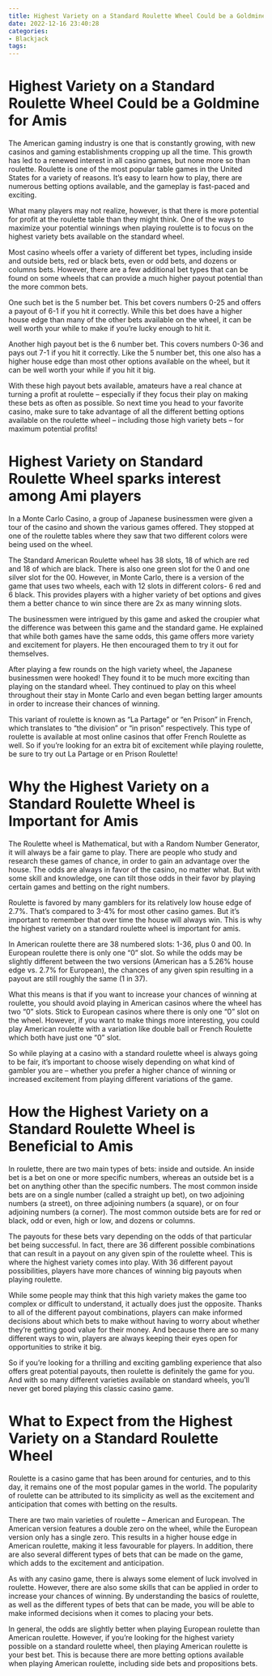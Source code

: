 ```yaml
---
title: Highest Variety on a Standard Roulette Wheel Could be a Goldmine for Amis
date: 2022-12-16 23:40:28
categories:
- Blackjack
tags:
---
```



#  Highest Variety on a Standard Roulette Wheel Could be a Goldmine for Amis

The American gaming industry is one that is constantly growing, with new casinos and gaming establishments cropping up all the time. This growth has led to a renewed interest in all casino games, but none more so than roulette. Roulette is one of the most popular table games in the United States for a variety of reasons. It’s easy to learn how to play, there are numerous betting options available, and the gameplay is fast-paced and exciting.

What many players may not realize, however, is that there is more potential for profit at the roulette table than they might think. One of the ways to maximize your potential winnings when playing roulette is to focus on the highest variety bets available on the standard wheel.

Most casino wheels offer a variety of different bet types, including inside and outside bets, red or black bets, even or odd bets, and dozens or columns bets. However, there are a few additional bet types that can be found on some wheels that can provide a much higher payout potential than the more common bets.

One such bet is the 5 number bet. This bet covers numbers 0-25 and offers a payout of 6-1 if you hit it correctly. While this bet does have a higher house edge than many of the other bets available on the wheel, it can be well worth your while to make if you’re lucky enough to hit it.

Another high payout bet is the 6 number bet. This covers numbers 0-36 and pays out 7-1 if you hit it correctly. Like the 5 number bet, this one also has a higher house edge than most other options available on the wheel, but it can be well worth your while if you hit it big.

With these high payout bets available, amateurs have a real chance at turning a profit at roulette – especially if they focus their play on making these bets as often as possible. So next time you head to your favorite casino, make sure to take advantage of all the different betting options available on the roulette wheel – including those high variety bets – for maximum potential profits!

#  Highest Variety on Standard Roulette Wheel sparks interest among Ami players

In a Monte Carlo Casino, a group of Japanese businessmen were given a tour of the casino and shown the various games offered. They stopped at one of the roulette tables where they saw that two different colors were being used on the wheel.

The Standard American Roulette wheel has 38 slots, 18 of which are red and 18 of which are black. There is also one green slot for the 0 and one silver slot for the 00. However, in Monte Carlo, there is a version of the game that uses two wheels, each with 12 slots in different colors- 6 red and 6 black. This provides players with a higher variety of bet options and gives them a better chance to win since there are 2x as many winning slots.

The businessmen were intrigued by this game and asked the croupier what the difference was between this game and the standard game. He explained that while both games have the same odds, this game offers more variety and excitement for players. He then encouraged them to try it out for themselves.

After playing a few rounds on the high variety wheel, the Japanese businessmen were hooked! They found it to be much more exciting than playing on the standard wheel. They continued to play on this wheel throughout their stay in Monte Carlo and even began betting larger amounts in order to increase their chances of winning.

This variant of roulette is known as “La Partage” or “en Prison” in French, which translates to “the division” or “in prison” respectively. This type of roulette is available at most online casinos that offer French Roulette as well. So if you’re looking for an extra bit of excitement while playing roulette, be sure to try out La Partage or en Prison Roulette!

#  Why the Highest Variety on a Standard Roulette Wheel is Important for Amis

The Roulette wheel is Mathematical, but with a Random Number Generator, it will always be a fair game to play. There are people who study and research these games of chance, in order to gain an advantage over the house. The odds are always in favor of the casino, no matter what. But with some skill and knowledge, one can tilt those odds in their favor by playing certain games and betting on the right numbers.

Roulette is favored by many gamblers for its relatively low house edge of 2.7%. That’s compared to 3-4% for most other casino games. But it’s important to remember that over time the house will always win. This is why the highest variety on a standard roulette wheel is important for amis.

In American roulette there are 38 numbered slots: 1-36, plus 0 and 00. In European roulette there is only one “0” slot. So while the odds may be slightly different between the two versions (American has a 5.26% house edge vs. 2.7% for European), the chances of any given spin resulting in a payout are still roughly the same (1 in 37).

What this means is that if you want to increase your chances of winning at roulette, you should avoid playing in American casinos where the wheel has two “0” slots. Stick to European casinos where there is only one “0” slot on the wheel. However, if you want to make things more interesting, you could play American roulette with a variation like double ball or French Roulette which both have just one “0” slot.

So while playing at a casino with a standard roulette wheel is always going to be fair, it’s important to choose wisely depending on what kind of gambler you are – whether you prefer a higher chance of winning or increased excitement from playing different variations of the game.

#  How the Highest Variety on a Standard Roulette Wheel is Beneficial to Amis

In roulette, there are two main types of bets: inside and outside. An inside bet is a bet on one or more specific numbers, whereas an outside bet is a bet on anything other than the specific numbers. The most common inside bets are on a single number (called a straight up bet), on two adjoining numbers (a street), on three adjoining numbers (a square), or on four adjoining numbers (a corner). The most common outside bets are for red or black, odd or even, high or low, and dozens or columns.

The payouts for these bets vary depending on the odds of that particular bet being successful. In fact, there are 36 different possible combinations that can result in a payout on any given spin of the roulette wheel. This is where the highest variety comes into play. With 36 different payout possibilities, players have more chances of winning big payouts when playing roulette.

While some people may think that this high variety makes the game too complex or difficult to understand, it actually does just the opposite. Thanks to all of the different payout combinations, players can make informed decisions about which bets to make without having to worry about whether they’re getting good value for their money. And because there are so many different ways to win, players are always keeping their eyes open for opportunities to strike it big.

So if you’re looking for a thrilling and exciting gambling experience that also offers great potential payouts, then roulette is definitely the game for you. And with so many different varieties available on standard wheels, you’ll never get bored playing this classic casino game.

#  What to Expect from the Highest Variety on a Standard Roulette Wheel

Roulette is a casino game that has been around for centuries, and to this day, it remains one of the most popular games in the world. The popularity of roulette can be attributed to its simplicity as well as the excitement and anticipation that comes with betting on the results.

There are two main varieties of roulette – American and European. The American version features a double zero on the wheel, while the European version only has a single zero. This results in a higher house edge in American roulette, making it less favourable for players. In addition, there are also several different types of bets that can be made on the game, which adds to the excitement and anticipation.

As with any casino game, there is always some element of luck involved in roulette. However, there are also some skills that can be applied in order to increase your chances of winning. By understanding the basics of roulette, as well as the different types of bets that can be made, you will be able to make informed decisions when it comes to placing your bets.

In general, the odds are slightly better when playing European roulette than American roulette. However, if you’re looking for the highest variety possible on a standard roulette wheel, then playing American roulette is your best bet. This is because there are more betting options available when playing American roulette, including side bets and propositions bets.